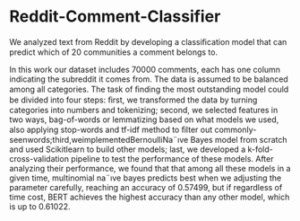 # Reddit-Comment-Classifier
 We analyzed text from Reddit by developing a classiﬁcation model that can predict which of 20 communities a comment belongs to.
 
 In this work our dataset includes 70000 comments, each has one column indicating the subreddit it comes from. The data is assumed to be balanced among all categories. The task of ﬁnding the most outstanding model could be divided into four steps: ﬁrst, we transformed the data by turning categories into numbers and tokenizing; second, we selected features in two ways, bag-of-words or lemmatizing based on what models we used, also applying stop-words and tf-idf method to ﬁlter out commonly-seenwords;third,weimplementedBernoulliNa¨ıve Bayes model from scratch and used Scikitlearn to build other models; last, we developed a k-fold-cross-validation pipeline to test the performance of these models. After analyzing their performance, we found that that among all these models in a given time, multinomial na¨ıve bayes predicts best when we adjusting the parameter carefully, reaching an accuracy of 0.57499, but if regardless of time cost, BERT achieves the highest accuracy than any other model, which is up to 0.61022.


